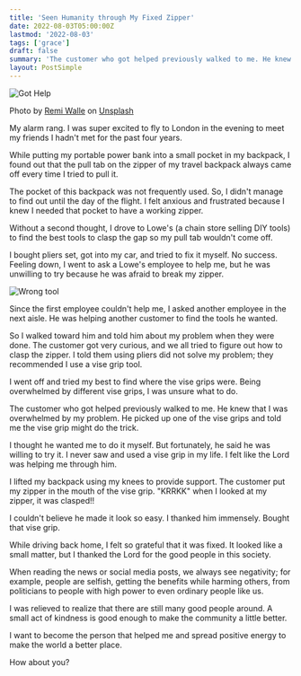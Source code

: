 ```yaml
---
title: 'Seen Humanity through My Fixed Zipper'
date: 2022-08-03T05:00:00Z
lastmod: '2022-08-03'
tags: ['grace']
draft: false
summary: 'The customer who got helped previously walked to me. He knew that I was overwhelmed by my problem...'
layout: PostSimple
---
```


![Got Help](/static/images/seen-humanity-through-my-fixed-zipper/remi-walle-helping-hand.jpg)

Photo by [Remi Walle](https://unsplash.com/@walre037?utm_source=unsplash&utm_medium=referral&utm_content=creditCopyText) on [Unsplash](https://unsplash.com/s/photos/baptism?utm_source=unsplash&utm_medium=referral&utm_content=creditCopyText)

My alarm rang. I was super excited to fly to London in the evening to meet my friends I hadn't met for the past four years.

While putting my portable power bank into a small pocket in my backpack, I found out that the pull tab on the zipper of my travel backpack always came off every time I tried to pull it.

The pocket of this backpack was not frequently used. So, I didn't manage to find out until the day of the flight. I felt anxious and frustrated because I knew I needed that pocket to have a working zipper.

Without a second thought, I drove to Lowe's (a chain store selling DIY tools) to find the best tools to clasp the gap so my pull tab wouldn't come off.

I bought pliers set, got into my car, and tried to fix it myself. No success. Feeling down, I went to ask a Lowe's employee to help me, but he was unwilling to try because he was afraid to break my zipper.

![Wrong tool](/static/images/seen-humanity-through-my-fixed-zipper/wrong-tool.jpg)

Since the first employee couldn't help me, I asked another employee in the next aisle. He was helping another customer to find the tools he wanted.

So I walked toward him and told him about my problem when they were done. The customer got very curious, and we all tried to figure out how to clasp the zipper. I told them using pliers did not solve my problem; they recommended I use a vise grip tool.

I went off and tried my best to find where the vise grips were. Being overwhelmed by different vise grips, I was unsure what to do.

The customer who got helped previously walked to me. He knew that I was overwhelmed by my problem. He picked up one of the vise grips and told me the vise grip might do the trick.

I thought he wanted me to do it myself. But fortunately, he said he was willing to try it. I never saw and used a vise grip in my life. I felt like the Lord was helping me through him.

I lifted my backpack using my knees to provide support. The customer put my zipper in the mouth of the vise grip. "KRRKK" when I looked at my zipper, it was clasped!!

I couldn't believe he made it look so easy. I thanked him immensely. Bought that vise grip.

While driving back home, I felt so grateful that it was fixed. It looked like a small matter, but I thanked the Lord for the good people in this society.

When reading the news or social media posts, we always see negativity; for example, people are selfish, getting the benefits while harming others, from politicians to people with high power to even ordinary people like us.

I was relieved to realize that there are still many good people around. A small act of kindness is good enough to make the community a little better.

I want to become the person that helped me and spread positive energy to make the world a better place.

How about you?
